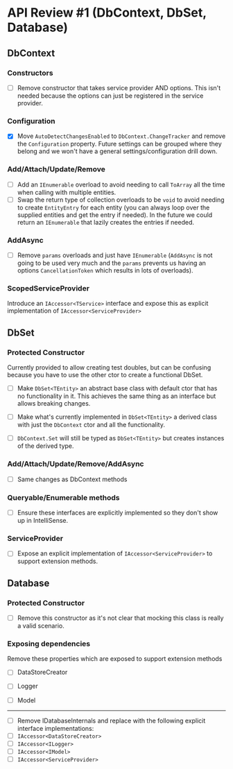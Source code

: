 # API Review #1 (DbContext, DbSet, Database)

## DbContext

### Constructors

- [ ] Remove constructor that takes service provider AND options. This isn't needed because the options can just be registered in the service provider.

### Configuration

- [X] Move `AutoDetectChangesEnabled` to `DbContext.ChangeTracker` and remove the `Configuration` property. Future settings can be grouped where they belong and we won't have a general settings/configuration drill down.

### Add/Attach/Update/Remove

- [ ] Add an `IEnumerable` overload to avoid needing to call `ToArray` all the time when calling with multiple entities. 
- [ ] Swap the return type of collection overloads to be `void` to avoid needing to create `EntityEntry` for each entity (you can always loop over the supplied entities and get the entry if needed). In the future we could return an `IEnumerable` that lazily creates the entries if needed.

### AddAsync

- [ ] Remove `params` overloads and just have `IEnumerable` (`AddAsync` is not going to be used very much and the `params` prevents us having an options `CancellationToken` which results in lots of overloads).

### ScopedServiceProvider

Introduce an `IAccessor<TService>` interface and expose this as explicit implementation of `IAccessor<ServiceProvider>`

## DbSet<TEntity>

### Protected Constructor

Currently provided to allow creating test doubles, but can be confusing because you have to use the other ctor to create a functional DbSet.

- [ ] Make `DbSet<TEntity>` an abstract base class with default ctor that has no functionality in it. This achieves the same thing as an interface but allows breaking changes.
- [ ] Make what's currently implemented in `DbSet<TEntity>` a derived class with just the `DbContext` ctor and all the functionality.
- [ ] `DbContext.Set` will still be typed as `DbSet<TEntity>` but creates instances of the derived type.


### Add/Attach/Update/Remove/AddAsync

- [ ] Same changes as DbContext methods

### Queryable/Enumerable methods

- [ ] Ensure these interfaces are explicitly implemented so they don't show up in IntelliSense.

### ServiceProvider

- [ ] Expose an explicit implementation of `IAccessor<ServiceProvider>` to support extension methods.

## Database

### Protected Constructor

- [ ] Remove this constructor as it's not clear that mocking this class is really a valid scenario.

### Exposing dependencies

Remove these properties which are exposed to support extension methods
- [ ] DataStoreCreator
- [ ] Logger
- [ ] Model


***

- [ ] Remove IDatabaseInternals and replace with the following explicit interface implementations:
- [ ] `IAccessor<DataStoreCreator>`
- [ ] `IAccessor<ILogger>`
- [ ] `IAccessor<IModel>`
- [ ] `IAccessor<ServiceProvider>`
